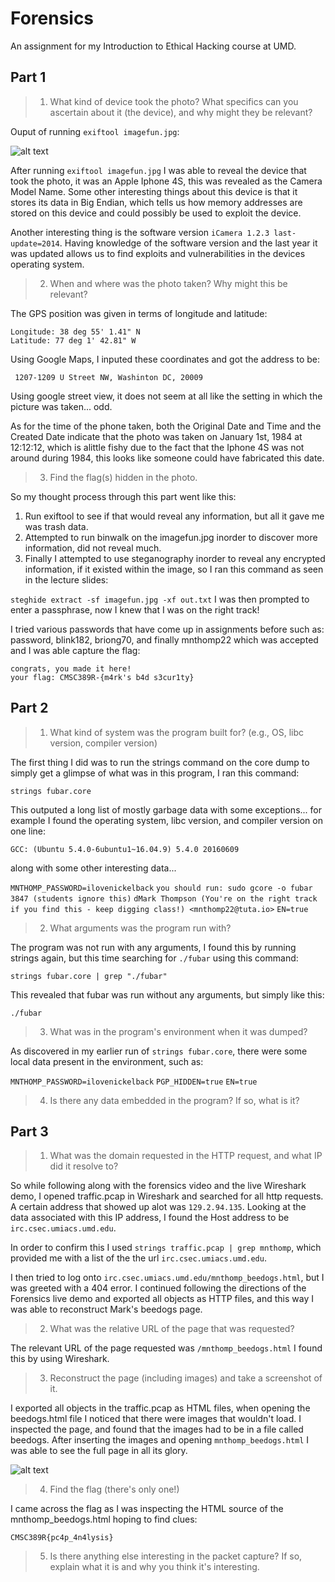 # Forensics
An assignment for my Introduction to Ethical Hacking course at UMD.

## Part 1

>1. What kind of device took the photo? What specifics can you ascertain about it (the device), and why might they be relevant?

Ouput of running ```exiftool imagefun.jpg```:

![alt text](https://github.com/yreiss1/Forensics/blob/master/exiftool_output.png)

After running ```exiftool imagefun.jpg``` I was able to reveal the device that took the photo, it was an Apple Iphone 4S, this was revealed as the Camera Model Name. Some other interesting things about this device is that it stores its data in Big Endian, which tells us how memory addresses are stored on this device and could possibly be used to exploit the device. 

Another interesting thing is the software version ```iCamera 1.2.3 last-update=2014```. Having knowledge of the software version and the last year it was updated allows us to find exploits and vulnerabilities in the devices operating system. 

>2. When and where was the photo taken? Why might this be relevant?

The GPS position was given in terms of longitude and latitude:

```
Longitude: 38 deg 55' 1.41" N
Latitude: 77 deg 1' 42.81" W
```
Using Google Maps, I inputed these coordinates and got the address to be:

``` 1207-1209 U Street NW, Washinton DC, 20009```

Using google street view, it does not seem at all like the setting in which the picture was taken... odd.

As for the time of the phone taken, both the Original Date and Time and the Created Date indicate that the photo was taken on January 1st, 1984 at 12:12:12, which is alittle fishy due to the fact that the Iphone 4S was not around during 1984, this looks like someone could have fabricated this date.

>3. Find the flag(s) hidden in the photo.

So my thought process through this part went like this:

1. Run exiftool to see if that would reveal any information, but all it gave me was trash data. 
2. Attempted to run binwalk on the imagefun.jpg inorder to discover more information, did not reveal much.
3. Finally I attempted to use steganography inorder to reveal any encrypted information, if it existed within the image, so I ran this command as seen in the lecture slides: 

```steghide extract -sf imagefun.jpg -xf out.txt```
I was then prompted to enter a passphrase, now I knew that I was on the right track!

I tried various passwords that have come up in assignments before such as:
password, blink182, briong70, and finally mnthomp22 which was accepted and I was able capture the flag:

```
congrats, you made it here!
your flag: CMSC389R-{m4rk's b4d s3cur1ty}
```

## Part 2

>1. What kind of system was the program built for? (e.g., OS, libc version, compiler version)

The first thing I did was to run the strings command on the core dump to simply get a glimpse of what was in this program, I ran this command: 

```strings fubar.core```

This outputed a long list of mostly garbage data with some exceptions... for example I found the operating system, libc version, and compiler version on one line: 

```GCC: (Ubuntu 5.4.0-6ubuntu1~16.04.9) 5.4.0 20160609```

along with some other interesting data...

```MNTHOMP_PASSWORD=ilovenickelback```
```you should run: sudo gcore -o fubar 3847 (students ignore this)```
```dMark Thompson (You're on the right track if you find this - keep digging class!) <mnthomp22@tuta.io>```
```EN=true```

>2. What arguments was the program run with?

The program was not run with any arguments, I found this by running strings again, but this time searching for ```./fubar``` using this command:

```strings fubar.core | grep "./fubar"```

This revealed that fubar was run without any arguments, but simply like this:

```./fubar```


>3. What was in the program's environment when it was dumped?

As discovered in my earlier run of ```strings fubar.core```, there were some local data present in the environment, such as:

```MNTHOMP_PASSWORD=ilovenickelback```
```PGP_HIDDEN=true```
```EN=true```


>4. Is there any data embedded in the program? If so, what is it?


## Part 3


>1. What was the domain requested in the HTTP request, and what IP did it resolve to?

So while following along with the forensics video and the live Wireshark demo, I opened traffic.pcap in Wireshark and searched for all http requests. A certain address that showed up alot was ```129.2.94.135```. Looking at the data associated with this IP address, I found the Host address to be ```irc.csec.umiacs.umd.edu```.

In order to confirm this I used ```strings traffic.pcap | grep mnthomp```, which provided me with a list of the the url ```irc.csec.umiacs.umd.edu```.

I then tried to log onto ```irc.csec.umiacs.umd.edu/mnthomp_beedogs.html```, but I was greeted with a 404 error. I continued following the directions of the Forensics live demo and exported all objects as HTTP files, and this way I was able to reconstruct Mark's beedogs page. 



>2. What was the relative URL of the page that was requested?

The relevant URL of the page requested was ```/mnthomp_beedogs.html``` I found this by using Wireshark.

>3. Reconstruct the page (including images) and take a screenshot of it.


I exported all objects in the traffic.pcap as HTML files, when opening the beedogs.html file I noticed that there were images that wouldn't load. I inspected the page, and found that the images had to be in a file called beedogs. After inserting the images and opening ```mnthomp_beedogs.html``` I was able to see the full page in all its glory.

![alt text](https://github.com/yreiss1/Forensics/blob/master/mnthomp_beedogs.png)

>4. Find the flag (there's only one!)

I came across the flag as I was inspecting the HTML source of the mnthomp_beedogs.html hoping to find clues:

```CMSC389R{pc4p_4n4lysis}```

>5. Is there anything else interesting in the packet capture? If so, explain what it is and why you think it's interesting.


